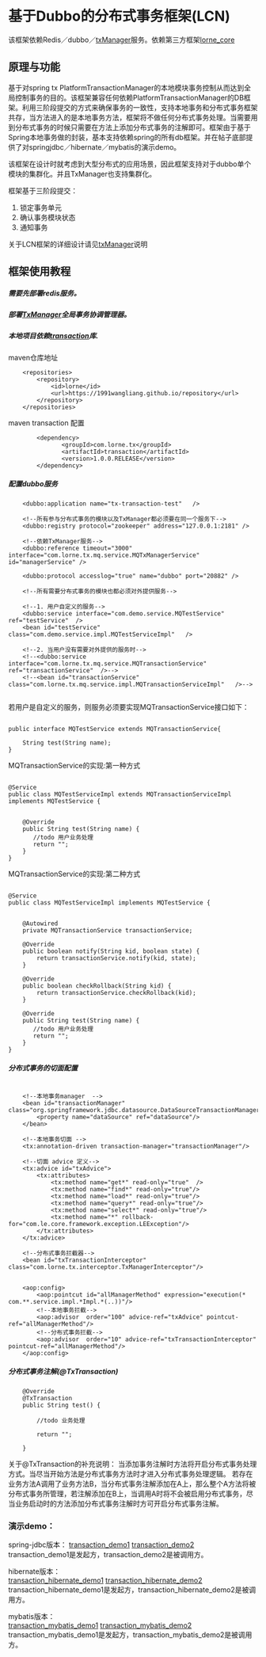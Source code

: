 # 基于Dubbo的分布式事务框架(LCN)

  该框架依赖Redis／dubbo／[txManager](https://github.com/1991wangliang/txManager)服务。依赖第三方框架[lorne_core](https://github.com/1991wangliang/lorne_core)
  
## 原理与功能
  基于对spring tx PlatformTransactionManager的本地模块事务控制从而达到全局控制事务的目的。该框架兼容任何依赖PlatformTransactionManager的DB框架。利用三阶段提交的方式来确保事务的一致性，支持本地事务和分布式事务框架共存，当方法进入的是本地事务方法，框架将不做任何分布式事务处理。当需要用到分布式事务的时候只需要在方法上添加分布式事务的注解即可。框架由于基于Spring本地事务做的封装，基本支持依赖spring的所有db框架。并在帖子底部提供了对springjdbc／hibernate／mybatis的演示demo。
  
  
  该框架在设计时就考虑到大型分布式的应用场景，因此框架支持对于dubbo单个模块的集群化。并且TxManager也支持集群化。
  
框架基于三阶段提交：
  
1. 锁定事务单元
2. 确认事务模块状态
3. 通知事务
   

关于LCN框架的详细设计请见[txManager](https://github.com/1991wangliang/txManager)说明


   
## 框架使用教程
##### 需要先部署redis服务。  
##### 部署[TxManager](https://github.com/1991wangliang/txManager)全局事务协调管理器。  
##### 本地项目依赖[transaction](https://github.com/1991wangliang/transaction)库.  

maven仓库地址

```$xslt
    <repositories>
        <repository>
            <id>lorne</id>
            <url>https://1991wangliang.github.io/repository</url>
        </repository>
    </repositories>
```
maven transaction 配置

``` 
        <dependency>
               <groupId>com.lorne.tx</groupId>
               <artifactId>transaction</artifactId>
               <version>1.0.0.RELEASE</version>
        </dependency> 
```
##### 配置dubbo服务
```
    <dubbo:application name="tx-transaction-test"   />

    <!--所有参与分布式事务的模块以及TxManager都必须要在同一个服务下-->
    <dubbo:registry protocol="zookeeper" address="127.0.0.1:2181" />

    <!--依赖TxManager服务-->
    <dubbo:reference timeout="3000" interface="com.lorne.tx.mq.service.MQTxManagerService" id="managerService" />

    <dubbo:protocol accesslog="true" name="dubbo" port="20882" />

    <!--所有需要分布式事务的模块也都必须对外提供服务-->

    <!--1. 用户自定义的服务-->
    <dubbo:service interface="com.demo.service.MQTestService" ref="testService"  />
    <bean id="testService" class="com.demo.service.impl.MQTestServiceImpl"   />

    <!--2. 当用户没有需要对外提供的服务时-->
    <!--<dubbo:service interface="com.lorne.tx.mq.service.MQTransactionService" ref="transactionService"  />-->
    <!--<bean id="transactionService" class="com.lorne.tx.mq.service.impl.MQTransactionServiceImpl"   />-->
    
```         
若用户是自定义的服务，则服务必须要实现MQTransactionService接口如下：
```$xslt

public interface MQTestService extends MQTransactionService{

    String test(String name);
}

```
MQTransactionService的实现:第一种方式
```$xslt

@Service
public class MQTestServiceImpl extends MQTransactionServiceImpl implements MQTestService {

    
    @Override
    public String test(String name) {
       //todo 用户业务处理 
       return "";
    }
}

```
MQTransactionService的实现:第二种方式
```$xslt

@Service
public class MQTestServiceImpl implements MQTestService {


    @Autowired
    private MQTransactionService transactionService;
    
    @Override
    public boolean notify(String kid, boolean state) {
        return transactionService.notify(kid, state);
    }

    @Override
    public boolean checkRollback(String kid) {
        return transactionService.checkRollback(kid);
    }

    @Override
    public String test(String name) {
       //todo 用户业务处理 
       return "";
    }
}

```

##### 分布式事务的切面配置
  
```$xslt

    <!--本地事务manager  -->
    <bean id="transactionManager" class="org.springframework.jdbc.datasource.DataSourceTransactionManager">
        <property name="dataSource" ref="dataSource"/>
    </bean>

    <!--本地事务切面 -->
    <tx:annotation-driven transaction-manager="transactionManager"/>

    <!--切面 advice 定义-->
    <tx:advice id="txAdvice">
        <tx:attributes>
            <tx:method name="get*" read-only="true"  />
            <tx:method name="find*" read-only="true"/>
            <tx:method name="load*" read-only="true"/>
            <tx:method name="query*" read-only="true"/>
            <tx:method name="select*" read-only="true"/>
            <tx:method name="*" rollback-for="com.le.core.framework.exception.LEException"/>
        </tx:attributes>
    </tx:advice>

    <!--分布式事务拦截器-->
    <bean id="txTransactionInterceptor" class="com.lorne.tx.interceptor.TxManagerInterceptor"/>


    <aop:config>
        <aop:pointcut id="allManagerMethod" expression="execution(* com.**.service.impl.*Impl.*(..))"/>
        <!--本地事务拦截-->
        <aop:advisor  order="100" advice-ref="txAdvice" pointcut-ref="allManagerMethod"/>
        <!--分布式事务拦截-->
        <aop:advisor  order="10" advice-ref="txTransactionInterceptor" pointcut-ref="allManagerMethod"/>
    </aop:config>

```

##### 分布式事务注解(@TxTransaction)
```$xslt
    @Override
    @TxTransaction
    public String test() {

        //todo 业务处理

        return "";

    }
```
关于@TxTransaction的补充说明：
当添加事务注解时方法将开启分布式事务处理方式。当尽当开始方法是分布式事务方法时才进入分布式事务处理逻辑。
若存在业务方法A调用了业务方法B，当分布式事务注解添加在A上，那么整个A方法将被分布式事务所管理，若注解添加在B上，当调用A时将不会被启用分布式事务，尽当业务启动时的方法添加分布式事务注解时方可开启分布式事务注解。


### 演示demo：  
spring-jdbc版本：
[transaction_demo1](https://github.com/1991wangliang/transaction_demo1) [transaction_demo2](https://github.com/1991wangliang/transaction_demo2)   
transaction_demo1是发起方，transaction_demo2是被调用方。

hibernate版本：  
[transaction_hibernate_demo1](https://github.com/1991wangliang/transaction_hibernate_demo1) [transaction_hibernate_demo2](https://github.com/1991wangliang/transaction_hibernate_demo2)   
transaction_hibernate_demo1是发起方，transaction_hibernate_demo2是被调用方。

mybatis版本：  
[transaction_mybatis_demo1](https://github.com/1991wangliang/transaction_mybatis_demo1) [transaction_mybatis_demo2](https://github.com/1991wangliang/transaction_mybatis_demo2)   
transaction_mybatis_demo1是发起方，transaction_mybatis_demo2是被调用方。
